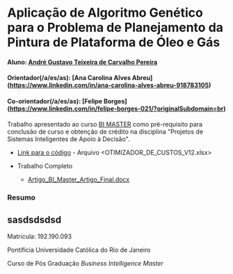 # Aplicação de Algoritmo Genético para o Problema de Planejamento da Pintura de Plataforma de Óleo e Gás

#### Aluno: [André Gustavo Teixeira de Carvalho Pereira](https://github.com/agtcp)
#### Orientador(/a/es/as): [Ana Carolina Alves Abreu] (https://www.linkedin.com/in/ana-carolina-alves-abreu-918783105)
#### Co-orientador(/a/es/as): [Felipe Borges] (https://www.linkedin.com/in/felipe-borges-021/?originalSubdomain=br) 


Trabalho apresentado ao curso [BI MASTER](https://ica.puc-rio.ai/bi-master) como pré-requisito para conclusão de curso e obtenção de crédito na disciplina "Projetos de Sistemas Inteligentes de Apoio à Decisão".

- [Link para o código](https://github.com/agtcp/CORROSAO) - Arquivo <OTIMIZADOR_DE_CUSTOS_V12.xlsx>


- Trabalho Completo
    - [Artigo_BI_Master_Artigo_Final.docx](https://github.com/agtcp/CORROSAO)
   

### Resumo

sasdsdsdsd
---

Matrícula: 192.190.093

Pontifícia Universidade Católica do Rio de Janeiro

Curso de Pós Graduação *Business Intelligence Master*
